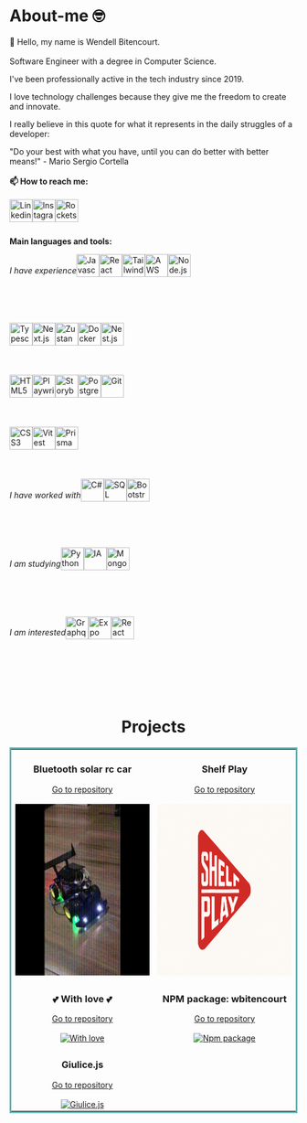 # About-me 🤓

👋 Hello, my name is Wendell Bitencourt. 
<br/>
<br/>
Software Engineer with a degree in Computer Science. 

I've been professionally active in the tech industry since 2019.

I love technology challenges because they give me the freedom to create and innovate.

I really believe in this quote for what it represents in the daily struggles of a developer:

"Do your best with what you have, until you can do better with better means!" - Mario Sergio Cortella
<br> 
<br/>
**📫 How to reach me:**
<br/>
<br/>
<a href="https://www.linkedin.com/in/wendell-bitencourt/" target="blank"><img title="Linkedin" align="left" height="40" width="40" src="https://cdn-icons-png.flaticon.com/512/145/145807.png"></a>
<a href="https://www.instagram.com/wbitencourt.dev/" target="blank"><img title="Instagram" align="left" height="40" width="40" src="https://cdn-icons-png.flaticon.com/512/3955/3955024.png"></a>
<a href="https://app.rocketseat.com.br/me/wendell-bitencourt" target="blank"><img title="Rocketseat" align="left" height="40" width="40" src="https://github.com/user-attachments/assets/babeefc0-60bc-45ec-8f6a-50b083cfb9b9"></a>
<br/>
<br/>
<br/>

**Main languages and tools:**
<div style="display: flex;">
    <h6>I have experience</h6>
    <a href="https://www.javascript.com/" target="blank"><img title="Javascript" align="left" height="40" width="40" src="https://xesque.rocketseat.dev/platform/tech/javascript.svg"></a>
    <a href="https://reactjs.org/" target="blank"><img title="React" align="left" height="40" width="40" src="https://xesque.rocketseat.dev/platform/tech/reactjs.svg"></a>
    <a href="https://tailwindcss.com/" target="blank"><img title="Tailwind" align="left" height="40" width="40" src="https://xesque.rocketseat.dev/platform/tech/tailwind.svg"></a>
    <a href="https://aws.amazon.com/" target="blank"><img title="AWS" align="left" height="40" width="40" src="https://xesque.rocketseat.dev/platform/tech/aws.svg"></a>
    <a href="https://nodejs.org/en/" target="blank"><img title="Node.js" align="left" height="40" width="40" src="https://xesque.rocketseat.dev/platform/tech/node.svg"></a>
</div>
<br/>
<br/>
<br/>
<div style="display: flex;">
    <a href="https://www.typescriptlang.org/" target="blank"><img title="Typescript" align="left" height="40" width="40" src="https://xesque.rocketseat.dev/platform/tech/typescript.svg"></a>
    <a href="https://nextjs.org/" target="blank"><img title="Next.js" align="left" height="40" width="40" src="https://xesque.rocketseat.dev/platform/tech/nextjs.svg"></a>
    <a href="https://zustand-demo.pmnd.rs/" target="blank"><img title="Zustand" align="left" height="40" width="40" src="https://xesque.rocketseat.dev/platform/tech/1683814464431.png"></a>
    <a href="https://www.docker.com/" target="blank"><img title="Docker" align="left" height="40" width="40" src="https://xesque.rocketseat.dev/platform/tech/docker.svg"></a>
    <a href="https://nestjs.com/" target="blank"><img title="Nest.js" align="left" height="40" width="40" src="https://xesque.rocketseat.dev/platform/tech/1663679627579.svg"></a>
</div>
<br/>
<br/>
<br/>
<div style="display: flex;">
    <a href="https://www.w3.org/html/" target="blank"><img title="HTML5" align="left" height="40" width="40" src="https://xesque.rocketseat.dev/platform/tech/html5.svg"></a>
    <a href="https://playwright.dev" target="blank"><img title="Playwright" align="left" height="40" width="40" src="https://playwright.dev/img/playwright-logo.svg"></a> 
    <a href="https://storybook.js.org/" target="blank"><img title="Storybook" align="left" height="40" width="40" width="40" src="https://github.com/user-attachments/assets/25d4e2e2-196d-4354-8f9b-b2a154784e03"></a>
    <a href="https://www.postgresql.org/" target="blank"><img title="Postgresql" align="left" height="40" width="40" src="https://xesque.rocketseat.dev/platform/tech/postgresql.svg"></a>
    <a href="https://git-scm.com/" target="blank"><img title="Git" align="left" height="40" width="40" src="https://xesque.rocketseat.dev/platform/tech/git.svg"></a>
</div>
<br/>
<br/>
<br/>
<div style="display: flex;">
    <a href="https://www.w3.org/Style/CSS/Overview.en.html" target="blank"><img title="CSS3" align="left" height="40" width="40" src="https://xesque.rocketseat.dev/platform/tech/css3.svg"></a>
    <a href="https://vitest.dev" target="blank"><img title="Vitest" align="left" height="40" width="40" src="https://vitest.dev/logo.svg"></a>
    <a href="https://www.prisma.io/" target="blank"><img title="Prisma" align="left" height="40" width="40" src="https://media.licdn.com/dms/image/v2/D4E0BAQFaUsHXnHsWYg/company-logo_200_200/B4EZdktszGGcAM-/0/1749741391496/prisma_io_logo?e=1756944000&v=beta&t=NU3-ZyAATQlzWvirv3h-vcnv_sDsGiuJ8h53ZuDpfrE"></a>

</div>
<br/>
<br/>
<br/>
<div style="display: flex;">
    <h6>I have worked with</h6>
    <a href="https://learn.microsoft.com/en-us/dotnet/csharp/" target="blank"><img title="C#" align="left" height="40" width="40" src="https://xesque.rocketseat.dev/platform/tech/c-sharp.svg"></a>
    <a href="https://www.microsoft.com/en-us/sql-server/" target="blank"><img title="SQL Server" align="left" height="40" width="40" src="https://xesque.rocketseat.dev/platform/tech/sql-server.svg"></a>
    <a href="https://getbootstrap.com/" target="blank"><img title="Bootstrap" align="left" height="40" width="40" src="https://xesque.rocketseat.dev/platform/tech/bootstrap.svg"></a> 
</div>
<br/>
<br/>
<br/>
<div style="display: flex;">
    <h6>I am studying</h6>
    <a href="https://www.python.org/" target="blank"><img title="Python" align="left" height="40" width="40" src="https://xesque.rocketseat.dev/platform/tech/python.svg"></a>
    <a href="https://app.rocketseat.com.br/journey/inteligencia-artificial/contents" target="blank"><img title="IA" align="left" height="40" width="40" src="https://xesque.rocketseat.dev/platform/1724859467072.svg"></a>
        <a href="https://www.mongodb.com/" target="blank"><img title="MongoDB" align="left" height="40" width="40" src="https://xesque.rocketseat.dev/platform/tech/mongodb.svg"></a>
</div>
<br/>
<br/>
<br/>
<div style="display: flex;">
    <h6>I am interested</h6>
    <a href="https://graphql.org/" target="blank"><img title="Graphql" align="left" height="40" width="40" src="https://xesque.rocketseat.dev/platform/tech/graphql.svg"></a>
    <a href="https://expo.dev" target="blank"><img title="Expo" align="left" height="40" width="40" src="https://xesque.rocketseat.dev/platform/tech/1663680122056.svg"></a>
    <a href="https://reactnative.dev/" target="blank"><img title="React Native" align="left" height="40" width="40" src="https://xesque.rocketseat.dev/platform/tech/react-native.svg"></a>
</div>
<br/>
<br/>
<br/>
<br/>
<h1 align="center">Projects</h1>

<table bordercolor="#66b2b2" align="center">
    <tr>
        <td width="50%" valign="top" align="center">           
            <h3 align="center">Bluetooth solar rc car</h3>        
            <a align="center" valign="center" target="_blank" height="15px" href="https://github.com/WBitencourt/bluetooth-solar-rc-car">
                <span>Go to repository</span>
            </a>   
            <br />  
            <br /> 
            <a align="center" valign="center" href="https://github.com/WBitencourt/bluetooth-solar-rc-car">
                <img src="images/RemoteCar_bluetooth3.gif" height="300px" alt="Remote car bluetooth"/>
            </a>
        </td>    
        <td width="50%" valign="top" align="center">           
            <h3 align="center">Shelf Play</h3>         
            <a align="center" valign="center" target="_blank" href="https://github.com/WBitencourt/shelf-play-front-end">
                <span>Go to repository</span>
            </a>    
            <br />  
            <br />  
            <a align="center" valign="center" href="https://github.com/WBitencourt/shelf-play-front-end">
                <img src="images/shelf-play-logo.png" height="300px" alt="Shelf play"/>
            </a>
        </td>  
    </tr>
    <tr>
        <td width="50%" valign="top" align="center">           
            <h3 align="center">💕 With love 💕</h3>  
            <a align="center" valign="center" target="_blank" href="https://github.com/WBitencourt/with-love">
                <span>Go to repository</span>
            </a>  
            <br />  
            <br />
            <a align="center" valign="center" href="https://github.com/WBitencourt/with-love">
                <img src="https://github.com/user-attachments/assets/adee83dd-cec1-4cc5-ad19-ee9023bc3f9f" height="300px" alt="With love"/>
            </a>  
        </td>  
        <td width="50%" valign="top" align="center">           
            <h3 align="center">NPM package: wbitencourt</h3>    
            <a align="center" valign="center" target="_blank" href="https://github.com/WBitencourt/npm-wbitencourt">
                <span>Go to repository</span>
            </a>
            <br />  
            <br /> 
            <a align="center" valign="center" href="https://www.npmjs.com/package/wbitencourt">
                <img src="https://github.com/user-attachments/assets/3c347556-c695-4ba4-80e4-886dd51de22f" height="300px" width="300px" alt="Npm package"/>
            </a>  
        </td>  
    </tr>
    <tr>
        <td width="50%" valign="top" align="center">     
                    <h3 align="center">Giulice.js</h3>  
            <a align="center" valign="center" target="_blank" href="https://github.com/WBitencourt/giulice.js">
                <span>Go to repository</span>
            </a> 
            <br />  
            <br />  
            <a align="center" valign="center" href="https://github.com/WBitencourt/giulice.js">
                <img src="https://github.com/user-attachments/assets/d002ccf7-b914-4cdb-9329-f98ff30b55d8" height="300px" alt="Giulice.js"/>
            </a>   
        </td>  
        <td width="50%" valign="top" align="center">             
        </td>  
    </tr>
</table>
